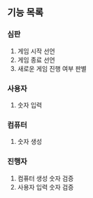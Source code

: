 ## 기능 목록
### 심판
1. 게임 시작 선언
2. 게임 종료 선언
3. 새로운 게임 진행 여부 판별
### 사용자
1. 숫자 입력
### 컴퓨터
1. 숫자 생성
### 진행자
1. 컴퓨터 생성 숫자 검증
2. 사용자 입력 숫자 검증